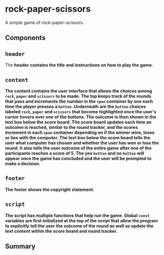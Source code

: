 # rock-paper-scissors

A simple game of rock-paper-scissors.

## Components

## `header`

The <strong>header<strong> contains the title and instructions on how to play the game.

## `content`

The <strong>content<strong> contains the user interface that allows the choices among `rock`, `paper` and `scissors`
to be made. The top keeps track of the rounds that pass and increments the number in the `span` container by one
each time the player presses a `button`. Underneath are the `button` choices labeled `rock`, `paper` and `scissors` that
become highlighted once the user's cursor hovers over one of the buttons.
The outcome is then shown in the text box below the score board. The score board updates each time an outcome
is reached, similar to the round tracker, and the scores increment in each `span` container depending on
if the winner wins, loses or ties with the computer. The text box below the score board tells the user what
computer has chosen and whether the user has won or loss the round. It also tells the user outcome of the entire 
game after one of the participants reaches a score of 5.
The yes `button` and no `button` will appear once the game has concluded and the user will be prompted to make a
decision.

## `footer`

The <strong>footer<strong> shows the copyright statement.

## `script`

The script has multiple functions that help run the game. Global `const` variables are first initialized at the top
of the script that allow the program to explicitly tell the user the outcome of the round as well as update the text
content within the score board and round tracker.

## Summary
